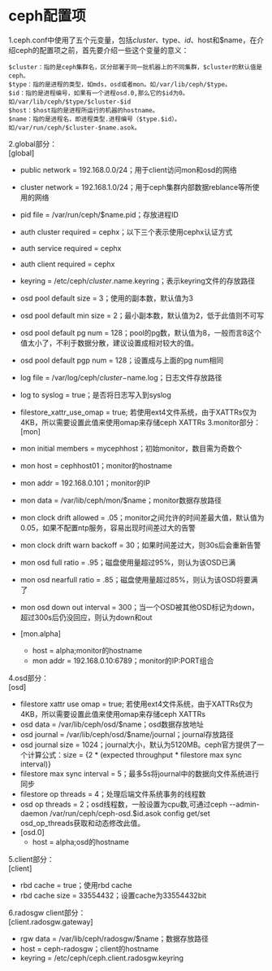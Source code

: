 # ceph配置项 #
1.ceph.conf中使用了五个元变量，包括$cluster、$type、$id、$host和$name，在介绍ceph的配置项之前，首先要介绍一些这个变量的意义：  

    $cluster：指的是ceph集群名，区分部署于同一批机器上的不同集群，$cluster的默认值是ceph。
    $type：指的是进程的类型，如mds，osd或者mon。如/var/lib/ceph/$type。
    $id：指的是进程编号，如果有一个进程osd.0,那么它的$id为0。如/var/lib/ceph/$type/$cluster-$id
    $host：$host指的是进程所运行的机器的hostname。
    $name：指的是进程名，即进程类型.进程编号（$type.$id）。如/var/run/ceph/$cluster-$name.asok。
2.global部分：   
[global]

* public network   = 192.168.0.0/24；用于client访问mon和osd的网络
* cluster network  = 192.168.1.0/24；用于ceph集群内部数据reblance等所使用的网络
* pid file         = /var/run/ceph/$name.pid；存放进程ID
* auth cluster required  = cephx；以下三个表示使用cephx认证方式
* auth service required  = cephx
* auth client required   = cephx
* keyring = /etc/ceph/$cluster.$name.keyring；表示keyring文件的存放路径
* osd pool default size  = 3；使用的副本数，默认值为3
* osd pool default min size  = 2；最小副本数，默认值为2，低于此值则不可写
* osd pool default pg num    = 128；pool的pg数，默认值为8，一般而言8这个值太小了，不利于数据分散，建议设置成相对较大的值。
* osd pool default pgp num   = 128；设置成与上面的pg num相同
* log file                   = /var/log/ceph/$cluster-$name.log；日志文件存放路径
* log to syslog              = true；是否将日志写入到syslog
* filestore_xattr_use_omap   = true; 若使用ext4文件系统，由于XATTRs仅为4KB，所以需要设置此值来使用omap来存储ceph XATTRs 
3.monitor部分：  
[mon]  

* mon initial members        = mycephhost；初始monitor，数目需为奇数个
* mon host                   = cephhost01；monitor的hostname
* mon addr                   = 192.168.0.101；monitor的IP
* mon data                   = /var/lib/ceph/mon/$name；monitor数据存放路径
* mon clock drift allowed    = .05；monitor之间允许的时间差最大值，默认值为0.05，如果不配置ntp服务，容易出现时间差过大的告警
* mon clock drift warn backoff = 30；如果时间差过大，则30s后会重新告警
* mon osd full ratio         = .95；磁盘使用量超过95%，则认为该OSD已满
* mon osd nearfull ratio     = .85；磁盘使用量超过85%，则认为该OSD将要满了
* mon osd down out interval  = 300；当一个OSD被其他OSD标记为down，超过300s后仍没回应，则认为down和out
* [mon.alpha]
  * host                     = alpha;monitor的hostname
  * mon addr                 = 192.168.0.10:6789；monitor的IP:PORT组合
  
4.osd部分：  
[osd]

* filestore xattr use omap = true; 若使用ext4文件系统，由于XATTRs仅为4KB，所以需要设置此值来使用omap来存储ceph XATTRs 
* osd data                 = /var/lib/ceph/osd/$name；osd数据存放地址
* osd journal              = /var/lib/ceph/osd/$name/journal；journal存放路径
* osd journal size         = 1024；journal大小，默认为5120MB。ceph官方提供了一个计算公式：size = {2 * (expected throughput * filestore max sync interval)}
* filestore max sync interval = 5；最多5s将journal中的数据向文件系统进行同步
* filestore op threads     = 4；处理后端文件系统事务的线程数
* osd op threads           = 2；osd线程数，一般设置为cpu数,可通过ceph --admin-daemon /var/run/ceph/ceph-osd.$id.asok config get/set osd_op_threads获取和动态修改此值。
* [osd.0]
  * host                     = alpha;osd的hostname
  
5.client部分：  
[client]

* rbd cache                 = true；使用rbd cache
* rbd cache size            = 33554432；设置cache为33554432bit

6.radosgw client部分：   
[client.radosgw.gateway]

* rgw data                  = /var/lib/ceph/radosgw/$name；数据存放路径
* host                      =  ceph-radosgw；client的hostname
* keyring                   = /etc/ceph/ceph.client.radosgw.keyring
